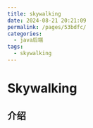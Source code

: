 ```yaml
---
title: skywalking
date: 2024-08-21 20:21:09
permalink: /pages/53bdfc/
categories:
  - java后端
tags:
  - skywalking
---
```


# Skywalking

## 介绍



